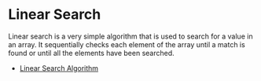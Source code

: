 # Linear Search

Linear search is a very simple algorithm that is used to search for a value in an array. It sequentially checks each element of the array until a match is found or until all the elements have been searched.

- [Linear Search Algorithm](https://www.geeksforgeeks.org/linear-search/)
